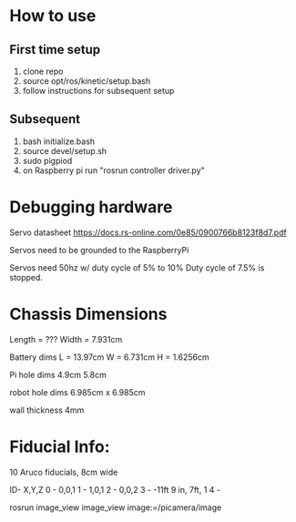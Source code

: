 # How to use

## First time setup
1. clone repo
2. source opt/ros/kinetic/setup.bash
3. follow instructions for subsequent setup

## Subsequent
1. bash initialize.bash
2. source devel/setup.sh
3. sudo pigpiod
4. on Raspberry pi run "rosrun controller driver.py"

# Debugging hardware

Servo datasheet
https://docs.rs-online.com/0e85/0900766b8123f8d7.pdf

Servos need to be grounded to the RaspberryPi

Servos need 50hz w/ duty cycle of 5% to 10%
Duty cycle of 7.5% is stopped.

# Chassis Dimensions
Length = ???
Width = 7.931cm

Battery dims
L = 13.97cm
W = 6.731cm
H = 1.6256cm

Pi hole dims
4.9cm
5.8cm

robot hole dims
6.985cm x 6.985cm

wall thickness
4mm

# Fiducial Info:

10 Aruco fiducials, 8cm wide

ID- X,Y,Z
0 - 0,0,1
1 - 1,0,1
2 - 0,0,2
3 - -11ft 9 in, 7ft, 1
4 - 

rosrun image_view image_view image:=/picamera/image